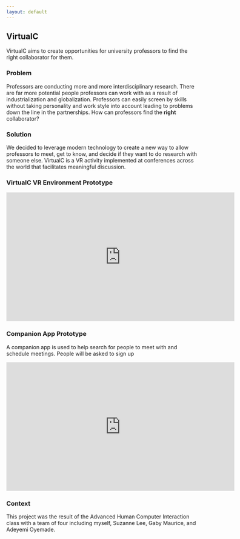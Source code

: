 ```yaml
---
layout: default
---
```


## VirtualC

VirtualC aims to create opportunities for university professors to find the right collaborator for them.

### Problem
Professors are conducting more and more interdisciplinary research. There are far more potential people professors can work with as a result of industrialization and globalization. Professors can easily screen by skills without taking personality and work style into account leading to problems down the line in the partnerships. How can professors find the **right** collaborator?


### Solution
We decided to leverage modern technology to create a new way to allow professors to meet, get to know, and decide if they want to do research with someone else. VirtualC is a VR activity implemented at conferences across the world that facilitates meaningful discussion.

### VirtualC VR Environment Prototype

<iframe style="border: 1px solid rgba(0, 0, 0, 0.1);" width="600" height="338" src="https://www.figma.com/embed?embed_host=share&url=https%3A%2F%2Fwww.figma.com%2Fproto%2FOHrqOPq9EYqCpu7hU3VmeU%2FVirtualC%3Fnode-id%3D1%253A3%26scaling%3Dscale-down&chrome=DOCUMENTATION" allowfullscreen></iframe>

### Companion App Prototype

A companion app is used to help search for people to meet with and schedule meetings. People will be asked to sign up

<iframe style="border: 1px solid rgba(0, 0, 0, 0.1);" width="600" height="338" src="https://www.figma.com/embed?embed_host=share&url=https%3A%2F%2Fwww.figma.com%2Fproto%2FCAe3E8GvkzFolicrR9fMd6%2F4400-Affinity-Diagram%3Fnode-id%3D825%253A13409%26scaling%3Dscale-down&chrome=DOCUMENTATION" allowfullscreen></iframe>

### Context

This project was the result of the Advanced Human Computer Interaction class with a team of four including myself, Suzanne Lee, Gaby Maurice, and Adeyemi Oyemade.
